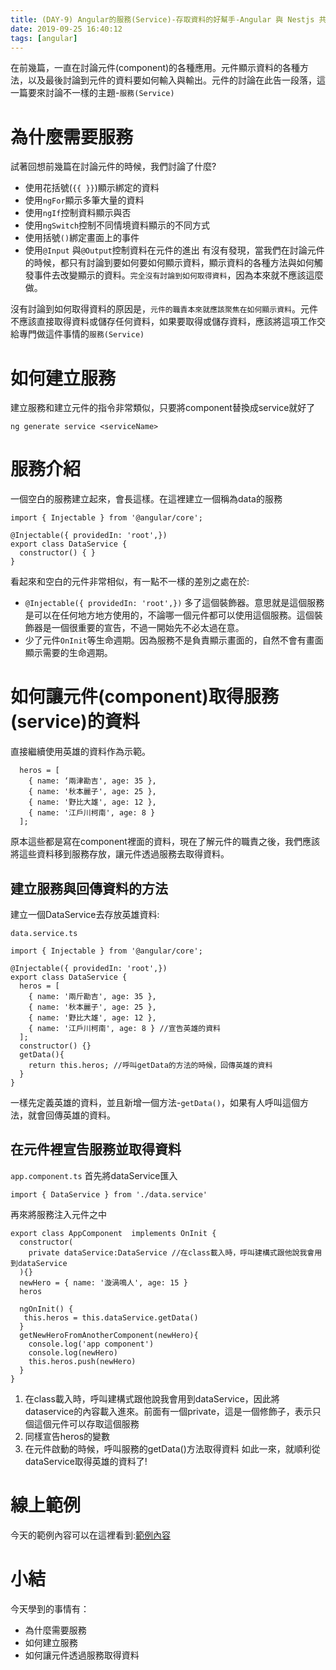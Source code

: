 ```yaml
---
title: (DAY-9) Angular的服務(Service)-存取資料的好幫手-Angular 與 Nestjs 共舞
date: 2019-09-25 16:40:12
tags: [angular]
---
```

在前幾篇，一直在討論元件(component)的各種應用。元件顯示資料的各種方法，以及最後討論到元件的資料要如何輸入與輸出。元件的討論在此告一段落，這一篇要來討論不一樣的主題-`服務(Service)`


# 為什麼需要服務
試著回想前幾篇在討論元件的時候，我們討論了什麼?
* 使用花括號(`{{ }}`)顯示綁定的資料
* 使用`ngFor`顯示多筆大量的資料
* 使用`ngIf`控制資料顯示與否
* 使用`ngSwitch`控制不同情境資料顯示的不同方式
* 使用括號`()`綁定畫面上的事件
* 使用`@Input` 與`@Output`控制資料在元件的進出
有沒有發現，當我們在討論元件的時候，都只有討論到要如何要如何顯示資料，顯示資料的各種方法與如何觸發事件去改變顯示的資料。`完全沒有討論到如何取得資料`，因為本來就不應該這麼做。


沒有討論到如何取得資料的原因是，`元件的職責本來就應該聚焦在如何顯示資料`。元件不應該直接取得資料或儲存任何資料，如果要取得或儲存資料，應該將這項工作交給專門做這件事情的`服務(Service)`


# 如何建立服務
建立服務和建立元件的指令非常類似，只要將component替換成service就好了
```
ng generate service <serviceName>
```


# 服務介紹
一個空白的服務建立起來，會長這樣。在這裡建立一個稱為data的服務
```
import { Injectable } from '@angular/core';

@Injectable({ providedIn: 'root',})
export class DataService {
  constructor() { }
}
```

看起來和空白的元件非常相似，有一點不一樣的差別之處在於:
* `@Injectable({ providedIn: 'root',})` 多了這個裝飾器。意思就是這個服務是可以在任何地方地方使用的，不論哪一個元件都可以使用這個服務。這個裝飾器是一個很重要的宣告，不過一開始先不必太過在意。
* 少了元件`OnInit`等生命週期。因為服務不是負責顯示畫面的，自然不會有畫面顯示需要的生命週期。
# 如何讓元件(component)取得服務(service)的資料


直接繼續使用英雄的資料作為示範。
```
  heros = [
    { name: ‘兩津勘吉', age: 35 },
    { name: '秋本麗子', age: 25 },
    { name: '野比大雄', age: 12 },
    { name: '江戶川柯南', age: 8 }
  ];
```
原本這些都是寫在component裡面的資料，現在了解元件的職責之後，我們應該將這些資料移到服務存放，讓元件透過服務去取得資料。


## 建立服務與回傳資料的方法
建立一個DataService去存放英雄資料:

`data.service.ts`
```
import { Injectable } from '@angular/core';

@Injectable({ providedIn: 'root',})
export class DataService {
  heros = [
    { name: '兩斤勘吉', age: 35 },
    { name: '秋本麗子', age: 25 },
    { name: '野比大雄', age: 12 },
    { name: '江戶川柯南', age: 8 } //宣告英雄的資料
  ];
  constructor() {}
  getData(){
    return this.heros; //呼叫getData的方法的時候，回傳英雄的資料
  }
}
```
一樣先定義英雄的資料，並且新增一個方法-`getData()`，如果有人呼叫這個方法，就會回傳英雄的資料。


## 在元件裡宣告服務並取得資料
`app.component.ts`
首先將dataService匯入
```
import { DataService } from './data.service'
```

再來將服務注入元件之中
```
export class AppComponent  implements OnInit {
  constructor(
    private dataService:DataService //在class載入時，呼叫建構式跟他說我會用到dataService
  ){}
  newHero = { name: '漩渦鳴人', age: 15 }
  heros

  ngOnInit() {
   this.heros = this.dataService.getData()
  }
  getNewHeroFromAnotherComponent(newHero){
    console.log('app component')
    console.log(newHero)
    this.heros.push(newHero)
  }
}
```


1. 在class載入時，呼叫建構式跟他說我會用到dataService，因此將dataservice的內容載入進來。前面有一個private，這是一個修飾子，表示只個這個元件可以存取這個服務
2. 同樣宣告heros的變數
3. 在元件啟動的時候，呼叫服務的getData()方法取得資料
如此一來，就順利從dataService取得英雄的資料了!



# 線上範例
今天的範例內容可以在這裡看到:[範例內容](https://stackblitz.com/edit/angular-iron-jason-d9?file=src%2Fapp%2Fdata.service.ts)

# 小結
今天學到的事情有：
* 為什麼需要服務
* 如何建立服務
* 如何讓元件透過服務取得資料

